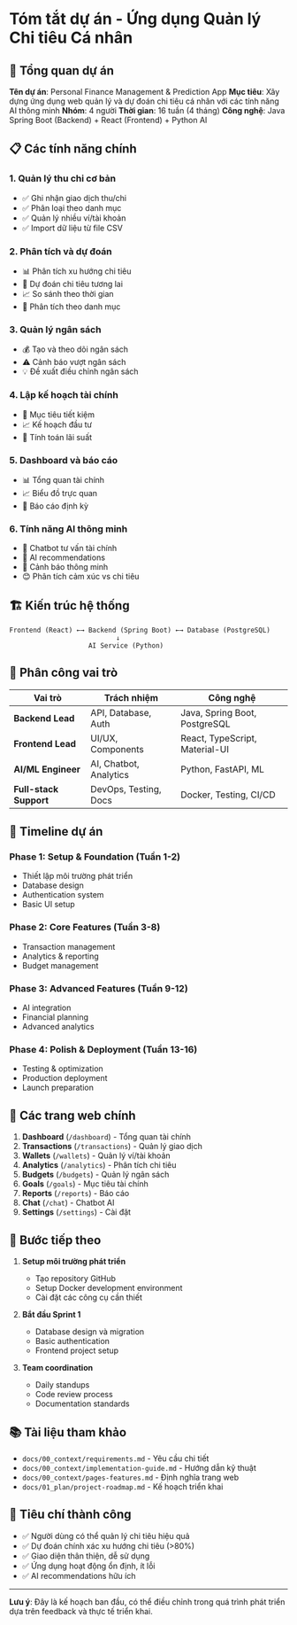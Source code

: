 # Tóm tắt dự án - Ứng dụng Quản lý Chi tiêu Cá nhân

## 🎯 Tổng quan dự án

**Tên dự án**: Personal Finance Management & Prediction App
**Mục tiêu**: Xây dựng ứng dụng web quản lý và dự đoán chi tiêu cá nhân với các tính năng AI thông minh
**Nhóm**: 4 người
**Thời gian**: 16 tuần (4 tháng)
**Công nghệ**: Java Spring Boot (Backend) + React (Frontend) + Python AI

## 📋 Các tính năng chính

### 1. Quản lý thu chi cơ bản
- ✅ Ghi nhận giao dịch thu/chi
- ✅ Phân loại theo danh mục
- ✅ Quản lý nhiều ví/tài khoản
- ✅ Import dữ liệu từ file CSV

### 2. Phân tích và dự đoán
- 📊 Phân tích xu hướng chi tiêu
- 🔮 Dự đoán chi tiêu tương lai
- 📈 So sánh theo thời gian
- 🎯 Phân tích theo danh mục

### 3. Quản lý ngân sách
- 💰 Tạo và theo dõi ngân sách
- ⚠️ Cảnh báo vượt ngân sách
- 💡 Đề xuất điều chỉnh ngân sách

### 4. Lập kế hoạch tài chính
- 🎯 Mục tiêu tiết kiệm
- 📈 Kế hoạch đầu tư
- 🧮 Tính toán lãi suất

### 5. Dashboard và báo cáo
- 📊 Tổng quan tài chính
- 📈 Biểu đồ trực quan
- 📄 Báo cáo định kỳ

### 6. Tính năng AI thông minh
- 🤖 Chatbot tư vấn tài chính
- 🧠 AI recommendations
- 🔔 Cảnh báo thông minh
- 😊 Phân tích cảm xúc vs chi tiêu

## 🏗️ Kiến trúc hệ thống

```
Frontend (React) ←→ Backend (Spring Boot) ←→ Database (PostgreSQL)
                           ↓
                    AI Service (Python)
```

## 👥 Phân công vai trò

| Vai trò | Trách nhiệm | Công nghệ |
|---------|-------------|-----------|
| **Backend Lead** | API, Database, Auth | Java, Spring Boot, PostgreSQL |
| **Frontend Lead** | UI/UX, Components | React, TypeScript, Material-UI |
| **AI/ML Engineer** | AI, Chatbot, Analytics | Python, FastAPI, ML |
| **Full-stack Support** | DevOps, Testing, Docs | Docker, Testing, CI/CD |

## 📅 Timeline dự án

### Phase 1: Setup & Foundation (Tuần 1-2)
- Thiết lập môi trường phát triển
- Database design
- Authentication system
- Basic UI setup

### Phase 2: Core Features (Tuần 3-8)
- Transaction management
- Analytics & reporting
- Budget management

### Phase 3: Advanced Features (Tuần 9-12)
- AI integration
- Financial planning
- Advanced analytics

### Phase 4: Polish & Deployment (Tuần 13-16)
- Testing & optimization
- Production deployment
- Launch preparation

## 🎨 Các trang web chính

1. **Dashboard** (`/dashboard`) - Tổng quan tài chính
2. **Transactions** (`/transactions`) - Quản lý giao dịch
3. **Wallets** (`/wallets`) - Quản lý ví/tài khoản
4. **Analytics** (`/analytics`) - Phân tích chi tiêu
5. **Budgets** (`/budgets`) - Quản lý ngân sách
6. **Goals** (`/goals`) - Mục tiêu tài chính
7. **Reports** (`/reports`) - Báo cáo
8. **Chat** (`/chat`) - Chatbot AI
9. **Settings** (`/settings`) - Cài đặt

## 🚀 Bước tiếp theo

1. **Setup môi trường phát triển**
   - Tạo repository GitHub
   - Setup Docker development environment
   - Cài đặt các công cụ cần thiết

2. **Bắt đầu Sprint 1**
   - Database design và migration
   - Basic authentication
   - Frontend project setup

3. **Team coordination**
   - Daily standups
   - Code review process
   - Documentation standards

## 📚 Tài liệu tham khảo

- `docs/00_context/requirements.md` - Yêu cầu chi tiết
- `docs/00_context/implementation-guide.md` - Hướng dẫn kỹ thuật
- `docs/00_context/pages-features.md` - Định nghĩa trang web
- `docs/01_plan/project-roadmap.md` - Kế hoạch triển khai

## 🎯 Tiêu chí thành công

- ✅ Người dùng có thể quản lý chi tiêu hiệu quả
- ✅ Dự đoán chính xác xu hướng chi tiêu (>80%)
- ✅ Giao diện thân thiện, dễ sử dụng
- ✅ Ứng dụng hoạt động ổn định, ít lỗi
- ✅ AI recommendations hữu ích

---

**Lưu ý**: Đây là kế hoạch ban đầu, có thể điều chỉnh trong quá trình phát triển dựa trên feedback và thực tế triển khai.
